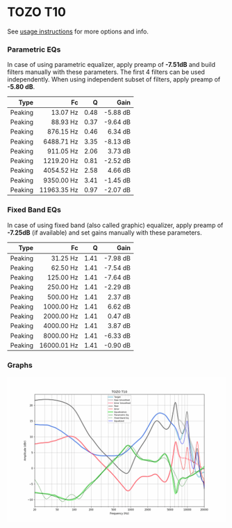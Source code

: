 # TOZO T10
See [usage instructions](https://github.com/jaakkopasanen/AutoEq#usage) for more options and info.

### Parametric EQs
In case of using parametric equalizer, apply preamp of **-7.51dB** and build filters manually
with these parameters. The first 4 filters can be used independently.
When using independent subset of filters, apply preamp of **-5.80 dB**.

| Type    | Fc          |    Q | Gain     |
|--------:|------------:|-----:|---------:|
| Peaking | 13.07 Hz    | 0.48 | -5.88 dB |
| Peaking | 88.93 Hz    | 0.37 | -9.64 dB |
| Peaking | 876.15 Hz   | 0.46 | 6.34 dB  |
| Peaking | 6488.71 Hz  | 3.35 | -8.13 dB |
| Peaking | 911.05 Hz   | 2.06 | 3.73 dB  |
| Peaking | 1219.20 Hz  | 0.81 | -2.52 dB |
| Peaking | 4054.52 Hz  | 2.58 | 4.66 dB  |
| Peaking | 9350.00 Hz  | 3.41 | -1.45 dB |
| Peaking | 11963.35 Hz | 0.97 | -2.07 dB |

### Fixed Band EQs
In case of using fixed band (also called graphic) equalizer, apply preamp of **-7.25dB**
(if available) and set gains manually with these parameters.

| Type    | Fc          |    Q | Gain     |
|--------:|------------:|-----:|---------:|
| Peaking | 31.25 Hz    | 1.41 | -7.98 dB |
| Peaking | 62.50 Hz    | 1.41 | -7.54 dB |
| Peaking | 125.00 Hz   | 1.41 | -7.64 dB |
| Peaking | 250.00 Hz   | 1.41 | -2.29 dB |
| Peaking | 500.00 Hz   | 1.41 | 2.37 dB  |
| Peaking | 1000.00 Hz  | 1.41 | 6.62 dB  |
| Peaking | 2000.00 Hz  | 1.41 | 0.47 dB  |
| Peaking | 4000.00 Hz  | 1.41 | 3.87 dB  |
| Peaking | 8000.00 Hz  | 1.41 | -6.33 dB |
| Peaking | 16000.01 Hz | 1.41 | -0.90 dB |

### Graphs
![](./TOZO%20T10.png)